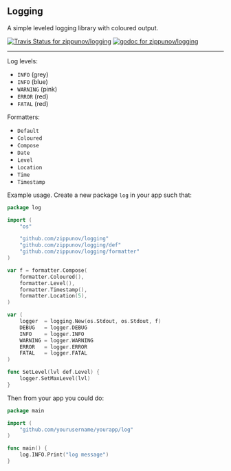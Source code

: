 ## Logging

A simple leveled logging library with coloured output.

[![Travis Status for zippunov/logging](https://travis-ci.org/zippunov/logging.svg?branch=master&label=linux+build)](https://travis-ci.org/zippunov/logging)
[![godoc for zippunov/logging](https://godoc.org/github.com/nathany/looper?status.svg)](http://godoc.org/github.com/zippunov/logging)

---

Log levels:
- `INFO` (grey)
- `INFO` (blue)
- `WARNING` (pink)
- `ERROR` (red)
- `FATAL` (red)

Formatters:

- `Default`
- `Coloured`
- `Compose`
- `Date`
- `Level`
- `Location`
- `Time`
- `Timestamp`

Example usage. Create a new package `log` in your app such that:

```go
package log

import (
	"os"

	"github.com/zippunov/logging"
	"github.com/zippunov/logging/def"
	"github.com/zippunov/logging/formatter"
)

var f = formatter.Compose(
	formatter.Coloured(),
	formatter.Level(),
	formatter.Timestamp(),
	formatter.Location(5),
)

var (
	logger  = logging.New(os.Stdout, os.Stdout, f)
	DEBUG   = logger.DEBUG
	INFO    = logger.INFO
	WARNING = logger.WARNING
	ERROR   = logger.ERROR
	FATAL   = logger.FATAL
)

func SetLevel(lvl def.Level) {
	logger.SetMaxLevel(lvl)
}
```

Then from your app you could do:

```go
package main

import (
	"github.com/yourusername/yourapp/log"
)

func main() {
	log.INFO.Print("log message")
}
```
